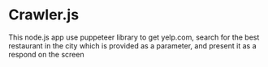 # Crawler.js
This node.js app use puppeteer library to get yelp.com, search for the best restaurant in the city which is provided as a parameter, and present it as a respond on the screen
